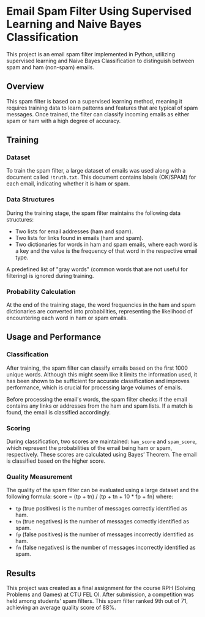 # Email Spam Filter Using Supervised Learning and Naive Bayes Classification

This project is an email spam filter implemented in Python, utilizing supervised learning and Naive Bayes Classification to distinguish between spam and ham (non-spam) emails.

## Overview

This spam filter is based on a supervised learning method, meaning it requires training data to learn patterns and features that are typical of spam messages. Once trained, the filter can classify incoming emails as either spam or ham with a high degree of accuracy.

## Training

### Dataset
To train the spam filter, a large dataset of emails was used along with a document called `!truth.txt`. This document contains labels (OK/SPAM) for each email, indicating whether it is ham or spam.

### Data Structures
During the training stage, the spam filter maintains the following data structures:
- Two lists for email addresses (ham and spam).
- Two lists for links found in emails (ham and spam).
- Two dictionaries for words in ham and spam emails, where each word is a key and the value is the frequency of that word in the respective email type.

A predefined list of "gray words" (common words that are not useful for filtering) is ignored during training.

### Probability Calculation
At the end of the training stage, the word frequencies in the ham and spam dictionaries are converted into probabilities, representing the likelihood of encountering each word in ham or spam emails.

## Usage and Performance

### Classification
After training, the spam filter can classify emails based on the first 1000 unique words. Although this might seem like it limits the information used, it has been shown to be sufficient for accurate classification and improves performance, which is crucial for processing large volumes of emails.

Before processing the email's words, the spam filter checks if the email contains any links or addresses from the ham and spam lists. If a match is found, the email is classified accordingly.

### Scoring
During classification, two scores are maintained: `ham_score` and `spam_score`, which represent the probabilities of the email being ham or spam, respectively. These scores are calculated using Bayes’ Theorem. The email is classified based on the higher score.

### Quality Measurement
The quality of the spam filter can be evaluated using a large dataset and the following formula:
score = (tp + tn) / (tp + tn + 10 * fp + fn)
where:
- `tp` (true positives) is the number of messages correctly identified as ham.
- `tn` (true negatives) is the number of messages correctly identified as spam.
- `fp` (false positives) is the number of messages incorrectly identified as ham.
- `fn` (false negatives) is the number of messages incorrectly identified as spam.

## Results

This project was created as a final assignment for the course RPH (Solving Problems and Games) at CTU FEL OI. After submission, a competition was held among students' spam filters. This spam filter ranked 9th out of 71, achieving an average quality score of 88%.


